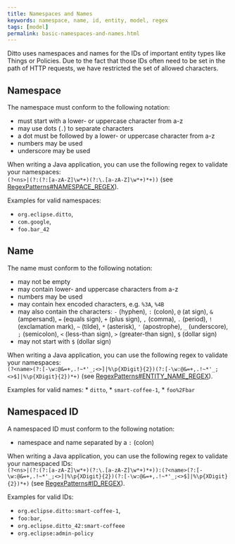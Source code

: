 ```yaml
---
title: Namespaces and Names
keywords: namespace, name, id, entity, model, regex
tags: [model]
permalink: basic-namespaces-and-names.html
---
```


Ditto uses namespaces and names for the IDs of important entity types like Things or Policies. Due to the fact that those
IDs often need to be set in the path of HTTP requests, we have restricted the set of allowed characters.

## Namespace

The namespace must conform to the following notation:
* must start with a lower- or uppercase character from a-z
* may use dots (`.`) to separate characters
* a dot must be followed by a lower- or uppercase character from a-z
* numbers may be used
* underscore may be used
	
When writing a Java application, you can use the following regex to validate your namespaces: <br/>
    `(?<ns>|(?:(?:[a-zA-Z]\w*+)(?:\.[a-zA-Z]\w*+)*+))` 
    (see [RegexPatterns#NAMESPACE_REGEX](https://github.com/eclipse/ditto/blob/master/model/base/src/main/java/org/eclipse/ditto/model/base/entity/id/RegexPatterns.java#L42)).
	
Examples for valid namespaces:
* `org.eclipse.ditto`,
* `com.google`,
* `foo.bar_42`

## Name

The name must conform to the following notation:
* may not be empty
* may contain lower- and uppercase characters from a-z
* numbers may be used
* may contain hex encoded characters, e.g. `%3A`, `%4B`
* may also contain the characters: `-` (hyphen), `:` (colon), `@` (at sign), `&` (ampersand), `=` (equals sign),
`+` (plus sign), `,` (comma), `.` (period), `!` (exclamation mark), `~` (tilde), `*` (asterisk), `'` (apostrophe),
`_` (underscore), `;` (semicolon), `<` (less-than sign), `>` (greater-than sign), `$` (dollar sign)
* may not start with `$` (dollar sign)

When writing a Java application, you can use the following regex to validate your namespaces: <br/>
    `(?<name>(?:[-\w:@&=+,.!~*'_;<>]|%\p{XDigit}{2})(?:[-\w:@&=+,.!~*'_;<>$]|%\p{XDigit}{2})*+)` 
    (see [RegexPatterns#ENTITY_NAME_REGEX](https://github.com/eclipse/ditto/blob/master/model/base/src/main/java/org/eclipse/ditto/model/base/entity/id/RegexPatterns.java#L85)).

Examples for valid names:
    * `ditto`,
    * `smart-coffee-1`,
    * `foo%2Fbar`

## Namespaced ID

A namespaced ID must conform to the following notation:
* namespace and name separated by a `:` (colon)

When writing a Java application, you can use the following regex to validate your namespaced IDs: <br/>
	`(?<ns>|(?:(?:[a-zA-Z]\w*+)(?:\.[a-zA-Z]\w*+)*+)):(?<name>(?:[-\w:@&=+,.!~*'_;<>]|%\p{XDigit}{2})(?:[-\w:@&=+,.!~*'_;<>$]|%\p{XDigit}{2})*+)` 
	(see [RegexPatterns#ID_REGEX](https://github.com/eclipse/ditto/blob/master/model/base/src/main/java/org/eclipse/ditto/model/base/entity/id/RegexPatterns.java#L92)).

Examples for valid IDs:
* `org.eclipse.ditto:smart-coffee-1`,
* `foo:bar`,
* `org.eclipse.ditto_42:smart-coffeee`
* `org.eclipse:admin-policy`
